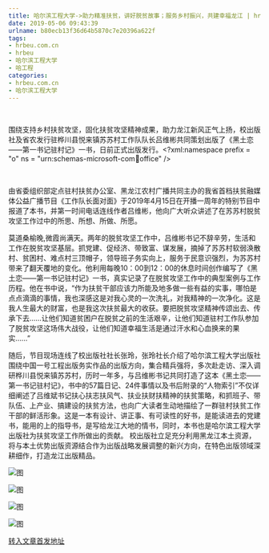 ```yaml
---
title: 哈尔滨工程大学->助力精准扶贫，讲好脱贫故事；服务乡村振兴，共建幸福龙江 | hrbeu.com.cn
date: 2019-05-06 09:43:39
urlname: b80ecb13f36d64b5870c7e20396a622f
tags: 
- hrbeu.com.cn
- hrbeu
- 哈尔滨工程大学
- 哈工程
categories:
- hrbeu.com.cn
- 哈尔滨工程大学
---
```


 

围绕支持乡村扶贫攻坚，固化扶贫攻坚精神成果，助力龙江新风正气上扬，校出版社及省农发行驻桦川县悦来镇苏苏村工作队队长吕维彬共同策划出版了《黑土恋——第一书记驻村记》一书，日前正式出版发行。<?xml:namespace prefix = "o" ns = "urn:schemas-microsoft-com:office:office" />

 

由省委组织部定点驻村扶贫办公室、黑龙江农村广播共同主办的我省首档扶贫融媒体公益广播节目《工作队长面对面》于2019年4月15日在开播一周年的特别节目中报道了本书，并第一时间电话连线作者吕维彬，他向广大听众讲述了在苏苏村脱贫攻坚工作过中的所思、所想、所做、所愿。

莫道桑榆晚,微霞尚满天。两年的脱贫攻坚工作中，吕维彬书记不辞辛劳，生活和工作在脱贫攻坚基层。抓党建、促经济、带致富、谋发展，摘掉了苏苏村软弱涣散村、贫困村、难点村三顶帽子，领导班子务实向上，服务于民意识强烈，为苏苏村带来了翻天覆地的变化。他利用每晚10：00到12：00的休息时间创作编写了《黑土恋——第一书记驻村记》一书，真实记录了在脱贫攻坚工作中的典型案例与工作历程。他在书中说，“作为扶贫干部应该力所能及地多做一些有益的实事，哪怕是点点滴滴的事情，我也深感这是对我心灵的一次洗礼，对我精神的一次净化。这是我人生最大的财富，也是我这次扶贫最大的收获。要把脱贫攻坚精神传颂出去、传承下去……让他们知道贫困户在脱贫之前的生活艰辛，让他们知道驻村工作队参加了脱贫攻坚这场伟大战役，让他们知道幸福生活是通过汗水和心血换来的果实……”

随后，节目现场连线了校出版社社长张玲，张玲社长介绍了哈尔滨工程大学出版社围绕中国一号工程出版务实作品的出版方向，集合精兵强将，多次赴走访、深入调研桦川县悦来镇苏苏村，历时一年多，与吕维彬书记共同打造了这本《黑土恋——第一书记驻村记》，书中的57篇日记、24件事情以及书后附录的“人物索引”不仅详细阐述了吕维斌书记扶心扶志扶风气、扶业扶财扶精神的扶贫策略，和抓班子、带队伍、上产业、搞建设的扶贫方法，也向广大读者生动地描绘了一群驻村扶贫工作干部的鲜活形象。这是一本有设计、讲正事、有可读性的好书，是能读进去的党建书，能用的上的指导书，是写给龙江大地的情书，同时，本书也是哈尔滨工程大学出版社为扶贫攻坚工作所做出的贡献。 校出版社立足充分利用黑龙江本土资源，将与本土优势出版资源结合作为出版战略发展调整的新兴方向，在特色出版领域深耕细作，打造龙江出版精品。

![图](http://gongxue.cn/news/UploadFiles_4906/201904/2019041717182909.jpg)

![图](http://gongxue.cn/news/UploadFiles_4906/201904/2019041717182999.jpg)

![图](http://gongxue.cn/news/UploadFiles_4906/201904/2019041717182904.jpg)

![图](http://gongxue.cn/news/UploadFiles_4906/201904/2019041717182846.jpg)

[转入文章首发地址](http://gongxue.cn/news/2019/201904/news_195091.html)